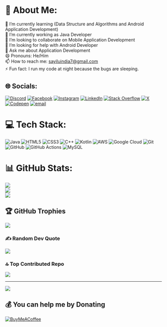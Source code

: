 # 💫 About Me:
🌱 I’m currently learning (Data Structure and Algorithms and Android Application Development)<br>🔭 I’m currently working as Java Developer<br>👯 I’m looking to collaborate on Mobile Application Development<br>🤝 I’m looking for help with Android Developer<br>💬 Ask me about Application Development<br>😄 Pronouns: He/Him<br>📫 How to reach me: sayiluindia7@gmail.com<br>⚡ Fun fact: I run my code at night because the bugs are sleeping.


## 🌐 Socials:
[![Discord](https://img.shields.io/badge/Discord-%237289DA.svg?logo=discord&logoColor=white)](https://discord.gg/https://discord.gg/SF6tPDMy) [![Facebook](https://img.shields.io/badge/Facebook-%231877F2.svg?logo=Facebook&logoColor=white)](https://facebook.com/https://www.facebook.com/share/16F7ZyGbuC/) [![Instagram](https://img.shields.io/badge/Instagram-%23E4405F.svg?logo=Instagram&logoColor=white)](https://instagram.com/https://www.instagram.com/themudhirajsai/profilecard/?igsh=OXBjb252dGk1NGpi) [![LinkedIn](https://img.shields.io/badge/LinkedIn-%230077B5.svg?logo=linkedin&logoColor=white)](https://linkedin.com/in/https://www.linkedin.com/in/sayilu/) [![Stack Overflow](https://img.shields.io/badge/-Stackoverflow-FE7A16?logo=stack-overflow&logoColor=white)](https://stackoverflow.com/users/https://stackoverflow.com/users/31126050/boyini-sayilu) [![X](https://img.shields.io/badge/X-black.svg?logo=X&logoColor=white)](https://x.com/https://x.com/mudhirajsai01) [![Codepen](https://img.shields.io/badge/Codepen-000000?logo=codepen&logoColor=white)](https://codepen.io/509407) [![email](https://img.shields.io/badge/Email-D14836?logo=gmail&logoColor=white)](mailto:sayiluindia7@gmail.com) 

# 💻 Tech Stack:
![Java](https://img.shields.io/badge/java-%23ED8B00.svg?style=plastic&logo=openjdk&logoColor=white) ![HTML5](https://img.shields.io/badge/html5-%23E34F26.svg?style=plastic&logo=html5&logoColor=white) ![CSS3](https://img.shields.io/badge/css3-%231572B6.svg?style=plastic&logo=css3&logoColor=white) ![C++](https://img.shields.io/badge/c++-%2300599C.svg?style=plastic&logo=c%2B%2B&logoColor=white) ![Kotlin](https://img.shields.io/badge/kotlin-%237F52FF.svg?style=plastic&logo=kotlin&logoColor=white) ![AWS](https://img.shields.io/badge/AWS-%23FF9900.svg?style=plastic&logo=amazon-aws&logoColor=white) ![Google Cloud](https://img.shields.io/badge/GoogleCloud-%234285F4.svg?style=plastic&logo=google-cloud&logoColor=white) ![Git](https://img.shields.io/badge/git-%23F05033.svg?style=plastic&logo=git&logoColor=white) ![GitHub](https://img.shields.io/badge/github-%23121011.svg?style=plastic&logo=github&logoColor=white) ![GitHub Actions](https://img.shields.io/badge/github%20actions-%232671E5.svg?style=plastic&logo=githubactions&logoColor=white) ![MySQL](https://img.shields.io/badge/mysql-4479A1.svg?style=plastic&logo=mysql&logoColor=white)
# 📊 GitHub Stats:
![](https://github-readme-stats.vercel.app/api?username=boyinisailu1&theme=highcontrast&hide_border=false&include_all_commits=false&count_private=false)<br/>
![](https://nirzak-streak-stats.vercel.app/?user=boyinisailu1&theme=highcontrast&hide_border=false)<br/>
![](https://github-readme-stats.vercel.app/api/top-langs/?username=boyinisailu1&theme=highcontrast&hide_border=false&include_all_commits=false&count_private=false&layout=compact)

## 🏆 GitHub Trophies
![](https://github-profile-trophy.vercel.app/?username=boyinisailu1&theme=radical&no-frame=false&no-bg=true&margin-w=4)

### ✍️ Random Dev Quote
![](https://quotes-github-readme.vercel.app/api?type=horizontal&theme=dark)

### 🔝 Top Contributed Repo
![](https://github-contributor-stats.vercel.app/api?username=boyinisailu1&limit=5&theme=nord&combine_all_yearly_contributions=true)

---
[![](https://visitcount.itsvg.in/api?id=boyinisailu1&icon=6&color=5)](https://visitcount.itsvg.in)

  ## 💰 You can help me by Donating
  [![BuyMeACoffee](https://img.shields.io/badge/Buy%20Me%20a%20Coffee-ffdd00?style=for-the-badge&logo=buy-me-a-coffee&logoColor=black)](https://buymeacoffee.com/https://www.buymeacoffee.com/letcode) 

  
<!-- Proudly created with GPRM ( https://gprm.itsvg.in ) -->
